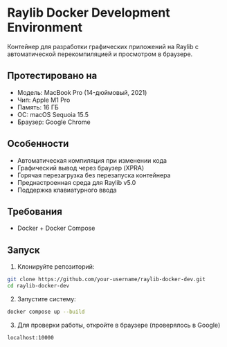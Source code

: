 # Raylib Docker Development Environment

Контейнер для разработки графических приложений на Raylib с автоматической перекомпиляцией и просмотром в браузере.

## Протестировано на
- Модель: MacBook Pro (14-дюймовый, 2021)
- Чип: Apple M1 Pro
- Память: 16 ГБ
- ОС: macOS Sequoia 15.5
- Браузер: Google Chrome

## Особенности
- Автоматическая компиляция при изменении кода
- Графический вывод через браузер (XPRA)
- Горячая перезагрузка без перезапуска контейнера
- Преднастроенная среда для Raylib v5.0
- Поддержка клавиатурного ввода

## Требования
- Docker + Docker Compose

## Запуск
1. Клонируйте репозиторий:
```bash
git clone https://github.com/your-username/raylib-docker-dev.git
cd raylib-docker-dev
```
2. Запустите систему:
```bash
docker compose up --build
```
3. Для проверки работы, откройте в браузере (проверялось в Google)
```
localhost:10000
```
